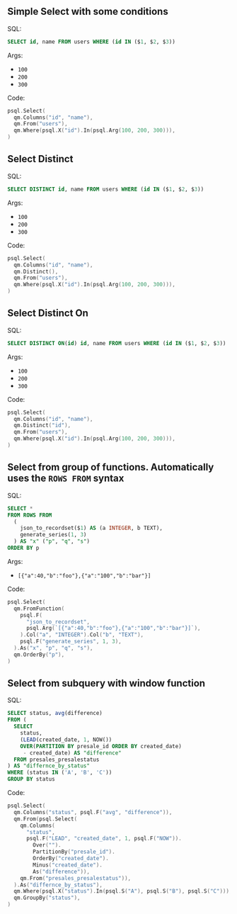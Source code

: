 ## Simple Select with some conditions

SQL:

```sql
SELECT id, name FROM users WHERE (id IN ($1, $2, $3))
```

Args:

* `100`
* `200`
* `300`

Code:

```go
psql.Select(
  qm.Columns("id", "name"),
  qm.From("users"),
  qm.Where(psql.X("id").In(psql.Arg(100, 200, 300))),
)
```

## Select Distinct

SQL:

```sql
SELECT DISTINCT id, name FROM users WHERE (id IN ($1, $2, $3))
```

Args:

* `100`
* `200`
* `300`

Code:

```go
psql.Select(
  qm.Columns("id", "name"),
  qm.Distinct(),
  qm.From("users"),
  qm.Where(psql.X("id").In(psql.Arg(100, 200, 300))),
)
```

## Select Distinct On

SQL:

```sql
SELECT DISTINCT ON(id) id, name FROM users WHERE (id IN ($1, $2, $3))
```

Args:

* `100`
* `200`
* `300`

Code:

```go
psql.Select(
  qm.Columns("id", "name"),
  qm.Distinct("id"),
  qm.From("users"),
  qm.Where(psql.X("id").In(psql.Arg(100, 200, 300))),
)
```

## Select from group of functions. Automatically uses the `ROWS FROM` syntax

SQL:

```sql
SELECT *
FROM ROWS FROM
  (
    json_to_recordset($1) AS (a INTEGER, b TEXT),
    generate_series(1, 3)
  ) AS "x" ("p", "q", "s")
ORDER BY p
```

Args:

* ``[{"a":40,"b":"foo"},{"a":"100","b":"bar"}]``

Code:

```go
psql.Select(
  qm.FromFunction(
    psql.F(
      "json_to_recordset",
      psql.Arg(`[{"a":40,"b":"foo"},{"a":"100","b":"bar"}]`),
    ).Col("a", "INTEGER").Col("b", "TEXT"),
    psql.F("generate_series", 1, 3),
  ).As("x", "p", "q", "s"),
  qm.OrderBy("p"),
)
```

## Select from subquery with window function

SQL:

```sql
SELECT status, avg(difference)
FROM (
  SELECT
    status, 
    (LEAD(created_date, 1, NOW())
    OVER(PARTITION BY presale_id ORDER BY created_date)
     - created_date) AS "difference"
  FROM presales_presalestatus
) AS "differnce_by_status"
WHERE (status IN ('A', 'B', 'C'))
GROUP BY status
```

Code:

```go
psql.Select(
  qm.Columns("status", psql.F("avg", "difference")),
  qm.From(psql.Select(
    qm.Columns(
      "status",
      psql.F("LEAD", "created_date", 1, psql.F("NOW")).
        Over("").
        PartitionBy("presale_id").
        OrderBy("created_date").
        Minus("created_date").
        As("difference")),
    qm.From("presales_presalestatus")),
  ).As("differnce_by_status"),
  qm.Where(psql.X("status").In(psql.S("A"), psql.S("B"), psql.S("C"))),
  qm.GroupBy("status"),
)
```
